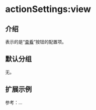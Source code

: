 # actionSettings:view

## 介绍

表示的是“[查看](https://docs-cn.nocobase.com/handbook/ui/actions/types/view)”按钮的配置项。

## 默认分组

无。

## 扩展示例

参考：...
